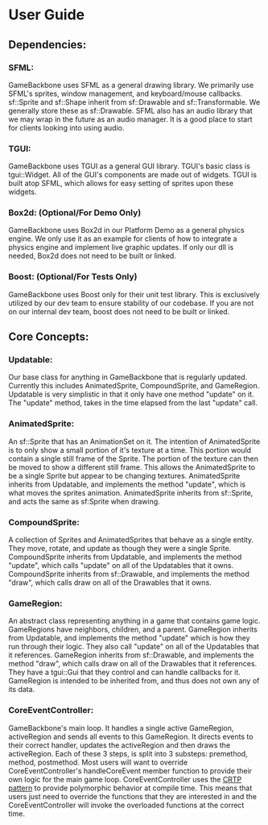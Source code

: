 # User Guide

## Dependencies:
### SFML:
GameBackbone uses SFML as a general drawing library. We primarily use SFML's sprites, window management, and keyboard/mouse callbacks. sf::Sprite and sf::Shape inherit from sf::Drawable and sf::Transformable. We generally store these as sf::Drawable.
SFML also has an audio library that we may wrap in the future as an audio manager. It is a good place to start for clients looking into using audio.

### TGUI:
GameBackbone uses TGUI as a general GUI library. TGUI's basic class is tgui::Widget. All of the GUI's components are made out of widgets. TGUI is built atop SFML, which allows for easy setting of sprites upon these widgets.

### Box2d: (Optional/For Demo Only)
GameBackbone uses Box2d in our Platform Demo as a general physics engine. We only use it as an example for clients of how to integrate a physics engine and implement live graphic updates. If only our dll is needed, Box2d does not need to be built or linked.

### Boost: (Optional/For Tests Only)
GameBackbone uses Boost only for their unit test library. This is exclusively utilized by our dev team to ensure stability of our codebase. If you are not on our internal dev team, boost does not need to be built or linked.


## Core Concepts:
### Updatable:
Our base class for anything in GameBackbone that is regularly updated. Currently this includes AnimatedSprite, CompoundSprite, and GameRegion. Updatable is very simplistic in that it only have one method "update" on it. The "update" method, takes in the time elapsed from the last "update" call.

### AnimatedSprite:
An sf::Sprite that has an AnimationSet on it. The intention of AnimatedSprite is to only show a small portion of it's texture at a time. This portion would contain a single still frame of the Sprite. The portion of the texture can then be moved to show a different still frame. This allows the AnimatedSprite to be a single Sprite but appear to be changing textures. AnimatedSprite inherits from Updatable, and implements the method "update", which is what moves the sprites animation. AnimatedSprite inherits from sf::Sprite, and acts the same as sf:Sprite when drawing.

### CompoundSprite:
A collection of Sprites and AnimatedSprites that behave as a single entity. They move, rotate, and update as though they were a single Sprite. CompoundSprite inherits from Updatable, and implements the method "update", which calls "update" on all of the Updatables that it owns. CompoundSprite inherits from sf::Drawable, and implements the method "draw", which calls draw on all of the Drawables that it owns.

### GameRegion:
An abstract class representing anything in a game that contains game logic. GameRegions have neighbors, children, and a parent. GameRegion inherits from Updatable, and implements the method "update" which is how they run through their logic. They also call "update" on all of the Updatables that it references. GameRegion inherits from sf::Drawable, and implements the method "draw", which calls draw on all of the Drawables that it references. They have a tgui::Gui that they control and can handle callbacks for it. GameRegion is intended to be inherited from, and thus does not own any of its data.

### CoreEventController:
GameBackbone's main loop. It handles a single active GameRegion, activeRegion and sends all events to this GameRegion. It directs events to their correct handler, updates the activeRegion and then draws the activeRegion. Each of these 3 steps, is split into 3 substeps: premethod, method, postmethod. Most users will want to override CoreEventController's handleCoreEvent member function to provide their own logic for the main game loop. CoreEventController uses the [CRTP pattern](https://en.wikipedia.org/wiki/Curiously_recurring_template_pattern) to provide polymorphic behavior at compile time. This means that users just need to override the functions that they are interested in and the CoreEventController will invoke the overloaded functions at the correct time.